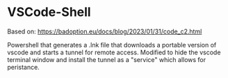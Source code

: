 # VSCode-Shell

Based on: https://badoption.eu/docs/blog/2023/01/31/code_c2.html

Powershell that generates a .lnk file that downloads a portable version of vscode and starts a tunnel for remote access. Modified to hide the vscode terminal window and install the tunnel as a "service" which allows for peristance.
